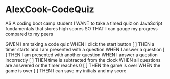 # AlexCook-CodeQuiz

AS A coding boot camp student
I WANT to take a timed quiz on JavaScript fundamentals that stores high scores
SO THAT I can gauge my progress compared to my peers


GIVEN I am taking a code quiz
WHEN I click the start button
[ ] THEN a timer starts and I am presented with a question
WHEN I answer a question
[ ] THEN I am presented with another question
WHEN I answer a question incorrectly
[ ] THEN time is subtracted from the clock
WHEN all questions are answered or the timer reaches 0
[ ] THEN the game is over
WHEN the game is over
[ ] THEN I can save my initials and my score